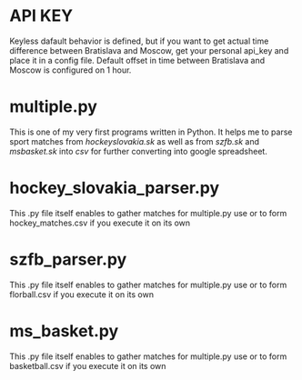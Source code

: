 # API KEY

Keyless dafault behavior is defined, but if you want to get actual time difference between Bratislava and Moscow, get your personal api_key and place it in a config file. Default offset in time between Bratislava and Moscow is configured on 1 hour.

# multiple.py

This is one of my very first programs written in Python. It helps me to parse sport matches from *hockeyslovakia.sk* as well as from *szfb.sk* and *msbasket.sk* into *csv* for further converting into google spreadsheet.

# hockey_slovakia_parser.py

This .py file itself enables to gather matches for multiple.py use or to form hockey_matches.csv if you execute it on its own

# szfb_parser.py

This .py file itself enables to gather matches for multiple.py use or to form florball.csv if you execute it on its own

# ms_basket.py

This .py file itself enables to gather matches for multiple.py use or to form basketball.csv if you execute it on its own
